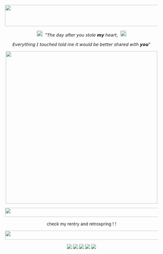<p align="center">
  <img src="https://i.postimg.cc/Nft29m4D/image-2024-05-23-214934997.png" width="1050" height="70" />
</p>
<p align="center">

<p align="center">
     <img src="https://files.catbox.moe/qupc0s.gif" width="20" height="20" />    
   ‎ "𝘛𝘩𝘦 𝘥𝘢𝘺 𝘢𝘧𝘵𝘦𝘳 𝘺𝘰𝘶 𝘴𝘵𝘰𝘭𝘦 𝙢𝙮 𝘩𝘦𝘢𝘳𝘵, ‎  
        <img src="https://files.catbox.moe/qupc0s.gif" width="20" height="20" /> 
 
 
</p>
<p align="center">
𝘌𝘷𝘦𝘳𝘺𝘵𝘩𝘪𝘯𝘨 𝘐 𝘵𝘰𝘶𝘤𝘩𝘦𝘥 𝘵𝘰𝘭𝘥 𝘮𝘦 𝘪𝘵 𝘸𝘰𝘶𝘭𝘥 𝘣𝘦 𝘣𝘦𝘵𝘵𝘦𝘳 𝘴𝘩𝘢𝘳𝘦𝘥 𝘸𝘪𝘵𝘩 𝙮𝙤𝙪"
</p>

<p align="center">
  <img src="https://i.postimg.cc/FHxPptFV/Untitled31-20241209213800.png" width="500" height="500" />
</p>
<p align="center">

<p align="center">
  <img src="https://i.postimg.cc/KvPh1yHC/image-2024-05-23-213927718.png" width="600" height="30" />
</p>
<p align="center">

<p align="center">
check my rentry and retrospring ! !
</p>
<p align="center">

<p align="center">
  <img src="https://i.postimg.cc/KvPh1yHC/image-2024-05-23-213927718.png" width="600" height="30" />
</p>
<p align="center">


<p align="center">
  <img src="https://images-wixmp-ed30a86b8c4ca887773594c2.wixmp.com/f/e06f5232-fe1a-4cb8-badf-48ed7fd6af05/d4op4nw-83348f92-9ef4-4f47-9025-f6f62e6655f2.gif?token=eyJ0eXAiOiJKV1QiLCJhbGciOiJIUzI1NiJ9.eyJzdWIiOiJ1cm46YXBwOjdlMGQxODg5ODIyNjQzNzNhNWYwZDQxNWVhMGQyNmUwIiwiaXNzIjoidXJuOmFwcDo3ZTBkMTg4OTgyMjY0MzczYTVmMGQ0MTVlYTBkMjZlMCIsIm9iaiI6W1t7InBhdGgiOiJcL2ZcL2UwNmY1MjMyLWZlMWEtNGNiOC1iYWRmLTQ4ZWQ3ZmQ2YWYwNVwvZDRvcDRudy04MzM0OGY5Mi05ZWY0LTRmNDctOTAyNS1mNmY2MmU2NjU1ZjIuZ2lmIn1dXSwiYXVkIjpbInVybjpzZXJ2aWNlOmZpbGUuZG93bmxvYWQiXX0.quArHrs6HV4gGUUiKLyeDdYuGKUKr5dp89zUWcPofTY">
   <img src="https://images-wixmp-ed30a86b8c4ca887773594c2.wixmp.com/f/ef06894f-bc55-45af-8cca-69fcfd014803/dauqygk-91757c3d-0bb6-4e73-82be-fe374323c54c.gif?token=eyJ0eXAiOiJKV1QiLCJhbGciOiJIUzI1NiJ9.eyJzdWIiOiJ1cm46YXBwOjdlMGQxODg5ODIyNjQzNzNhNWYwZDQxNWVhMGQyNmUwIiwiaXNzIjoidXJuOmFwcDo3ZTBkMTg4OTgyMjY0MzczYTVmMGQ0MTVlYTBkMjZlMCIsIm9iaiI6W1t7InBhdGgiOiJcL2ZcL2VmMDY4OTRmLWJjNTUtNDVhZi04Y2NhLTY5ZmNmZDAxNDgwM1wvZGF1cXlnay05MTc1N2MzZC0wYmI2LTRlNzMtODJiZS1mZTM3NDMyM2M1NGMuZ2lmIn1dXSwiYXVkIjpbInVybjpzZXJ2aWNlOmZpbGUuZG93bmxvYWQiXX0.hJSLqXERF3RsYaZYxv1VxZjCP3O_VjDYnfwmKemELIg">
   <img src="https://media0.giphy.com/media/v1.Y2lkPTc5MGI3NjExaGp1aXV4dzUwbmIwYTZiY2k3Zmp6NHg2ODFhOXJubmk5YmNzbTQ4aiZlcD12MV9pbnRlcm5hbF9naWZfYnlfaWQmY3Q9Zw/WjORai5CNGLRFy1C6b/giphy.gif" >
  <img src="https://images-wixmp-ed30a86b8c4ca887773594c2.wixmp.com/f/ddb4a0a7-25d8-4d05-a5dd-c1d2b1270099/d2izxbh-664ee43e-7ce1-4a4a-92a5-9f47967ec83e.png?token=eyJ0eXAiOiJKV1QiLCJhbGciOiJIUzI1NiJ9.eyJzdWIiOiJ1cm46YXBwOjdlMGQxODg5ODIyNjQzNzNhNWYwZDQxNWVhMGQyNmUwIiwiaXNzIjoidXJuOmFwcDo3ZTBkMTg4OTgyMjY0MzczYTVmMGQ0MTVlYTBkMjZlMCIsIm9iaiI6W1t7InBhdGgiOiJcL2ZcL2RkYjRhMGE3LTI1ZDgtNGQwNS1hNWRkLWMxZDJiMTI3MDA5OVwvZDJpenhiaC02NjRlZTQzZS03Y2UxLTRhNGEtOTJhNS05ZjQ3OTY3ZWM4M2UucG5nIn1dXSwiYXVkIjpbInVybjpzZXJ2aWNlOmZpbGUuZG93bmxvYWQiXX0.BL3ILJ0RJ7lZ_I7Nq6B_UiWNDq3sMuQoH42BPxc7L88">
  <img src="https://media2.giphy.com/media/v1.Y2lkPTc5MGI3NjExajJ5bWswNncyeWpzcmxhazQzYXhrZTN1a3NhemNvNW81MTlkdmVvYyZlcD12MV9pbnRlcm5hbF9naWZfYnlfaWQmY3Q9Zw/In32O7QGvolf7a3Gey/giphy.gif">












 

